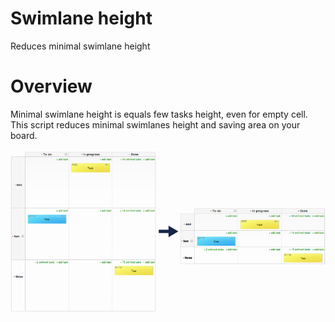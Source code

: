 # Swimlane height
Reduces minimal swimlane height

# Overview
Minimal swimlane height is equals few tasks height, even for empty cell. This script reduces minimal swimlanes
height and saving area on your board.

![preview](preview.png)
